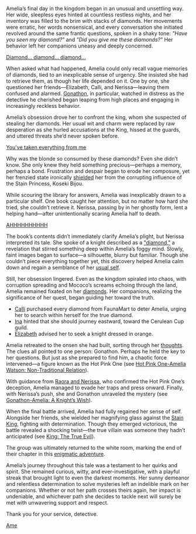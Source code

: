 Amelia’s final day in the kingdom began in an unusual and unsettling way. Her wide, sleepless eyes hinted at countless restless nights, and her inventory was filled to the brim with stacks of diamonds. Her movements were erratic, her words nonsensical, and every conversation she initiated revolved around the same frantic questions, spoken in a shaky tone: _"Have you seen my diamond?"_ and _"Did you give me these diamonds?"_ Her behavior left her companions uneasy and deeply concerned.

[Diamond... diamond... diamond...](#embed:https://www.youtube.com/embed/mxOT9QEg5dI?si=QIefO6CBFBGQ4gie&start=315)

When asked what had happened, Amelia could only recall vague memories of diamonds, tied to an inexplicable sense of urgency. She insisted she had to retrieve them, as though her life depended on it. One by one, she questioned her friends—Elizabeth, Calli, and Nerissa—leaving them confused and alarmed. [Gonathon](https://www.youtube.com/live/mxOT9QEg5dI?feature=shared&t=655), in particular, watched in distress as the detective he cherished began leaping from high places and engaging in increasingly reckless behavior.

Amelia’s obsession drove her to confront the king, whom she suspected of stealing her diamonds. Her usual wit and charm were replaced by raw desperation as she hurled accusations at the King, hissed at the guards, and uttered threats she’d never spoken before.

[You've taken everything from me](#embed:https://www.youtube.com/live/mxOT9QEg5dI?feature=shared&t=1218)

Why was the blonde so consumed by these diamonds? Even she didn’t know. She only knew they held something precious—perhaps a memory, perhaps a bond. Frustration and despair began to erode her composure, yet her frenzied state ironically [shielded](https://www.youtube.com/live/mxOT9QEg5dI?feature=shared&t=1354) her from the corrupting influence of the Stain Princess, Koseki Bijou.

While scouring the library for answers, Amelia was inexplicably drawn to a particular shelf. One book caught her attention, but no matter how hard she tried, she couldn’t retrieve it. Nerissa, passing by in her ghostly form, lent a helping hand—after unintentionally scaring Amelia half to death.

[AHHHHHHHHHH](#embed:https://www.youtube.com/embed/mxOT9QEg5dI?si=lLk-ar130gfWZU1x&start=2120)

The book’s contents didn’t immediately clarify Amelia’s plight, but Nerissa interpreted its tale. She spoke of a knight described as a ["diamond,"](https://www.youtube.com/live/mxOT9QEg5dI?feature=shared&t=2807) a revelation that stirred something deep within Amelia’s foggy mind. Slowly, faint images began to surface—a silhouette, blurry but familiar. Though she couldn’t piece everything together yet, this discovery helped Amelia calm down and regain a semblance of her [usual self](https://www.youtube.com/live/mxOT9QEg5dI?feature=shared&t=3113).

Still, her obsession lingered. Even as the kingdom spiraled into chaos, with corruption spreading and Mococo’s screams echoing through the land, Amelia remained fixated on her [diamonds](https://www.youtube.com/live/mxOT9QEg5dI?feature=shared&t=4279). Her companions, realizing the significance of her quest, began guiding her toward the truth.

- [Calli](https://www.youtube.com/live/mxOT9QEg5dI?feature=shared&t=3960) purchased every diamond from FaunaMart to deter Amelia, urging her to search within herself for the true diamond.
- [Ina](https://www.youtube.com/live/mxOT9QEg5dI?feature=shared&t=3591) hinted that she should journey eastward, toward the Cerulean Cup guild.
- [Elizabeth](https://www.youtube.com/live/mxOT9QEg5dI?feature=shared&t=8343) advised her to seek a knight dressed in orange.

Amelia retreated to the onsen she had built, sorting through her [thoughts](https://www.youtube.com/live/mxOT9QEg5dI?feature=shared&t=8404). The clues all pointed to one person: Gonathon. Perhaps he held the key to her questions. But just as she prepared to find him, a chaotic force intervened—a figure known as the Hot Pink One (see [Hot Pink One-Amelia Watson: Non-Traditional Relation](#edge:ame-irys)).

With guidance from [Raora and Nerissa](https://www.youtube.com/live/mxOT9QEg5dI?feature=shared&t=9121), who confirmed the Hot Pink One’s deception, Amelia managed to evade her traps and press onward. Finally, with Nerissa’s push, she and Gonathon unraveled the mystery (see [Gonathon-Amelia: A Knight’s Wish](#edge:gigi-ame)).

When the final battle arrived, Amelia had fully regained her sense of self. Alongside her friends, she wielded her magnifying glass against the [Stain King](https://www.youtube.com/live/mxOT9QEg5dI?feature=shared&t=10901), fighting with determination. Though they emerged victorious, the battle revealed a shocking twist—the true villain was someone they hadn’t anticipated (see [King: The True Evil](#node:king-of-libestal)).

The group was ultimately returned to the white room, marking the end of their chapter in this [enigmatic adventure](https://www.youtube.com/live/mxOT9QEg5dI?feature=shared&t=12549).

Amelia’s journey throughout this tale was a testament to her quirks and spirit. She remained curious, witty, and ever-investigative, with a playful streak that brought light to even the darkest moments. Her sunny demeanor and relentless determination to solve mysteries left an indelible mark on her companions. Whether or not her path crosses theirs again, her impact is undeniable, and whichever path she decides to tackle next will surely be met with unwavering support and respect.

Thank you for your service, detective.

[Ame](#easter:easter-ame)
